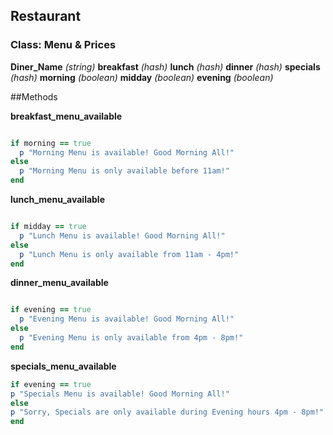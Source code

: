 ## Restaurant

### Class: Menu & Prices

**Diner_Name** *(string)*
**breakfast** *(hash)*
**lunch** *(hash)*
**dinner** *(hash)*
**specials** *(hash)*
**morning** *(boolean)*
**midday** *(boolean)*
**evening** *(boolean)*


##Methods

**breakfast_menu_available**
```ruby

if morning == true
  p "Morning Menu is available! Good Morning All!"
else
  p "Morning Menu is only available before 11am!"
end

```

**lunch_menu_available**
```ruby

if midday == true
  p "Lunch Menu is available! Good Morning All!"
else
  p "Lunch Menu is only available from 11am - 4pm!"
end

```

**dinner_menu_available**
```ruby

if evening == true
  p "Evening Menu is available! Good Morning All!"
else
  p "Evening Menu is only available from 4pm - 8pm!"
end

```

**specials_menu_available**
```ruby
if evening == true
p "Specials Menu is available! Good Morning All!"
else
p "Sorry, Specials are only available during Evening hours 4pm - 8pm!"
end
```
